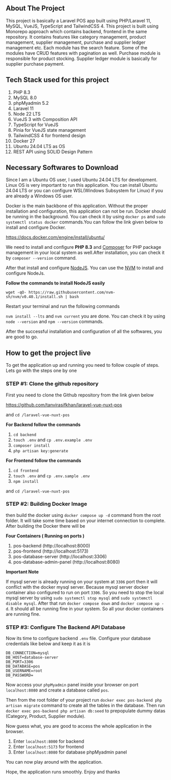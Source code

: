 ## About The Project  

This project is basically a Laravel POS app built using PHP/Laravel 11, MySQL, VueJS, TypeScript and TailwindCSS 4. This project is built using Monorepo approach which contains backend, frontend in the same repository. It contains features like category management, product management, supplier management, purchase and supplier ledger management etc. Each module has the search feature. Some of the modules have CRUD features with pagination as well. Purchase module is responsible for product stocking. Supplier ledger module is basically for supplier purchase payment.

## Tech Stack used for this project

1. PHP 8.3
2. MySQL 8.0
3. phpMyadmin 5.2
4. Laravel 11
5. Node 22 LTS
6. VueJS 3 with Composition API
7. TypeScript for VueJS
8. Pinia for VueJS state management
9. TailwindCSS 4 for frontend design
10. Docker 27
11. Ubuntu 24.04 LTS as OS
12. REST API using SOLID Design Pattern 

## Necessary Softwares to Download

Since I am a Ubuntu OS user, I used Ubuntu 24.04 LTS for development. Linux OS is very important to run this application. You can install Ubuntu 24.04 LTS or you can configure WSL(Windows Subsystem for Linux) if you are already a Windows OS user.

Docker is the main backbone of this application. Without the proper installation and configuration, this application can not be run. Docker should be running in the background. You can check it by using `docker ps` and `sudo systemctl status docker` commands.You can follow the link given below to install and configure Docker.

https://docs.docker.com/engine/install/ubuntu/

We need to install and configure **PHP 8.3** and [Composer](https://getcomposer.org/download/) for PHP package management in your local system as well.After installation, you can check it by `composer --version` command.

After that install and configure [NodeJS](https://nodejs.org/en). You can use the [NVM](https://github.com/nvm-sh/nvm) to install and configure NodeJs. 

**Follow the commands to install NodeJS easily**

`wget -qO- https://raw.githubusercontent.com/nvm-sh/nvm/v0.40.1/install.sh | bash`

Restart your terminal and run the following commands

`nvm install --lts` and `nvm current` you are done. You can check it by using `node --version` and `npm --version` commands.

After the successful installation and configuration of all the softwares, you are good to go.

## How to get the project live

To get the application up and running you need to follow couple of steps. Lets go with the steps one by one

### STEP #1:  Clone the github repository

First you need to clone the Github repository from the link given below 

https://github.com/tanvirasifkhan/laravel-vue-nuxt-pos

and `cd /laravel-vue-nuxt-pos`

**For Backend follow the commands**

1. `cd backend`
2. `touch .env` and `cp .env.example .env`
3. `composer install`
4. `php artisan key:generate`

**For Frontend follow the commands**

1. `cd frontend`
2. `touch .env` and `cp .env.sample .env`
3. `npm install`

 and `cd /laravel-vue-nuxt-pos`
 
### STEP #2:  Building Docker Image
 
then build the docker using `docker compose up -d` command from the root folder. It will take some time based on your internet connection to complete. After building the Docker there will be 

**Four Containers ( Running on ports )**

1. pos-backend (http://localhost:8000)
2. pos-frontend (http://localhost:5173)
3. pos-database-server (http://localhost:3306)
4. pos-database-admin-panel (http://localhost:8080)

**Important Note**

If mysql server is already running on your system at `3306` port then it will conflict with the docker mysql server. Because mysql server docker container also configured to run on port `3306`. So you need to stop the local mysql server by using `sudo systemctl stop mysql` and `sudo systemctl disable mysql`. After that run `docker compose down` and `docker compose up -d`. It should all be running fine in your system. So all your docker containers are running fine.

### STEP #3:  Configure The Backend API Database

Now its time to configure backend `.env` file. Configure your database credentials like below and keep it as it is

```
DB_CONNECTION=mysql
DB_HOST=database-server
DB_PORT=3306
DB_DATABASE=pos
DB_USERNAME=root
DB_PASSWORD=
```

Now access your `phpMyadmin` panel inside your browser on port `localhost:8080` and create a database called `pos`.

Then from the root folder of your project run `docker exec pos-backend php artisan migrate` command to create all the tables in the database. Then run `docker exec pos-backend php artisan db:seed` to prepopulate dummy datas (Category, Product, Supplier module).

Now guess what, you are good to access the whole application in the browser.

1. Enter `localhost:8000` for backend
2. Enter `localhost:5173` for frontend
3. Enter `localhost:8080` for database phpMyadmin panel

You can now play around with the application.

Hope, the application runs smoothly. Enjoy and thanks






